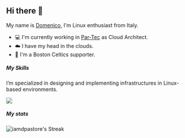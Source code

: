 ## Hi there 👋

My name is [Domenico](https://www.linkedin.com/in/iamdpastore/), I'm Linux enthusiast from Italy.

- :computer: I'm currently working in [Par-Tec](https://www.par-tec.it/) as Cloud Architect.
- :cloud: I have my head in the clouds.
- :basketball: I'm a Boston Celtics supporter.

##### My Skills
I’m specialized in designing and implementing infrastructures in Linux-based environments.

<p align="left">
  <a href="https://skillicons.dev">
    <img src="https://skillicons.dev/icons?i=git,kubernetes,docker,redhat,ansible,gcp,aws,python,bash,vim,grafana,jenkins" />
  </a>
</p>

##### My stats
![iamdpastore's Streak](https://github-readme-streak-stats.herokuapp.com/?user=iamdpastore&theme=radical&hide_border=false)

<!--
**iamdpastore/iamdpastore** is a ✨ _special_ ✨ repository because its `README.md` (this file) appears on your GitHub profile.

Here are some ideas to get you started:

- 🔭 I’m currently working on ...
- 🌱 I’m currently learning ...
- 👯 I’m looking to collaborate on ...
- 🤔 I’m looking for help with ...
- 💬 Ask me about ...
- 📫 How to reach me: ...
- 😄 Pronouns: ...
- ⚡ Fun fact: ...
-->
